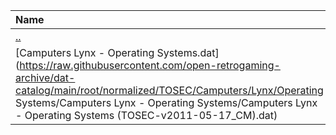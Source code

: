 |Name|Size|
|:---|---:|
|[..](../index.html)|DIR|
|[Camputers Lynx - Operating Systems.dat](https://raw.githubusercontent.com/open-retrogaming-archive/dat-catalog/main/root/normalized/TOSEC/Camputers/Lynx/Operating Systems/Camputers Lynx - Operating Systems/Camputers Lynx - Operating Systems (TOSEC-v2011-05-17_CM).dat)|864|
